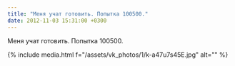 ```yaml
---
title: "Меня учат готовить. Попытка 100500."
date: 2012-11-03 15:31:00 +0300
---
```


Меня учат готовить. Попытка 100500.

{% include media.html f="/assets/vk_photos/1/k-a47u7s45E.jpg" alt="" %}
